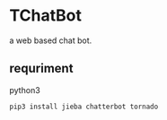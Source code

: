 # TChatBot
a web based chat bot.

## requriment
python3
```
pip3 install jieba chatterbot tornado
```

